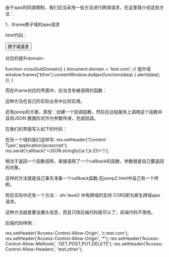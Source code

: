 由于ajax的同源限制，我们应当采用一些方法进行跨域请求，在这里我介绍这些方法：

1、iframe跨子域的ajax请求 

html代码：

 <iframe id="bfrm" style="display:none;" src="http://b.test.com/cross_sub_domain.html"></iframe>
    <button class="btn-sm btn btn-primary" onclick="crossSubDomain();">跨子域请求</button>


对应的提升domain:

  function crossSubDomain() {
        document.domain = 'test.com'; // 提升域
        window.frames['bfrm'].contentWindow.doAjax(function(data) {
            alert(data);
        });
  }

而在iframe对应的界面中，应当含有被调用的函数：

<script>
        document.domain = 'test.com';//注意在这里也要进行域的提升 只能提升一次。
        function doAjax(callback) {
            $.ajax('/test').done(function(data) {
                callback(data);
            });
        }

</script>

这种方法在自己的实际业务中比较实用。

还有jsonp的方案，原型：创建一个回调函数，然后在远程服务上调用这个函数并且将JSON 数据形式作为参数传递，完成回调。

在我们的界面写入如下的代码：

<script>
function callback(data) {
    console.log( data);
}
</script>
<script src="http://b.test.com/testjsonp"></script>

在另一个域的我们这样写:
 res.setHeader('Content-Type','application/javascript');
 res.send('callback('+JSON.stringfy({a:1,b:2})+')');

相当于返回一个函数调用，直接调用了一个callback的函数，参数就是自己要返回的对象。

这样的方法就是自己事先准备一个callback函数,在jsonp2.html中自己有一个样例。


而在实际中还有一个方法： xhr level2 中有跨域的支持 CORS即为原生跨域ajax请求。

这种方法就是要设置头信息，而且只改后端代码就可以了，前端代码不用改。

后端代码样例：

 res.setHeader('Access-Control-Allow-Origin', 'c.test.com');
 res.setHeader('Access-Control-Allow-Origin', '*');
 res.setHeader('Access-Control-Allow-Methods', 'GET,POST,PUT,DELETE');
 res.setHeader('Access-Control-Allow-Headers', 'test,other');
